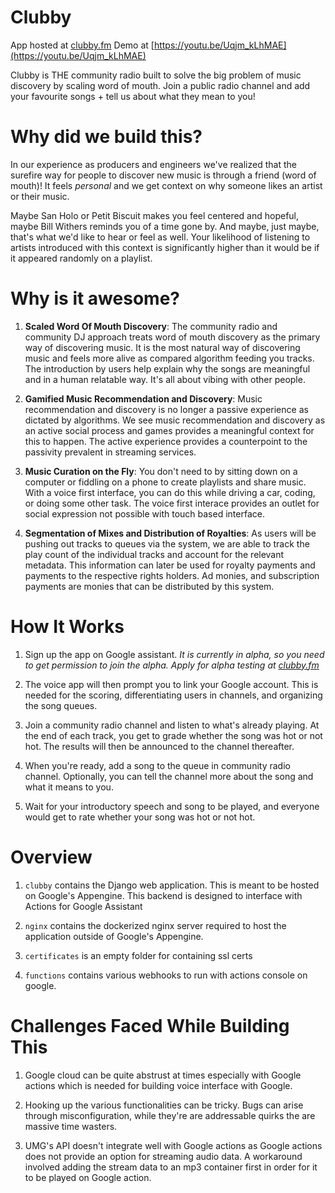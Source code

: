 # Clubby 
App hosted at [clubby.fm](https://clubby.fm)
Demo at [https://youtu.be/Uqjm_kLhMAE](https://youtu.be/Uqjm_kLhMAE)

Clubby is THE community radio built to solve the big problem of music discovery by scaling word of mouth. 
Join a public radio channel and add your favourite songs + tell us about what they mean to you!

# Why did we build this? 
In our experience as producers and engineers we've realized that the surefire way for people to discover new music is through a friend (word of mouth)! It feels *personal* and we get context on why someone likes an artist or their music. 

Maybe San Holo or Petit Biscuit makes you feel centered and hopeful, maybe Bill Withers reminds you of a time gone by. And maybe, just maybe, that's what we'd like to hear or feel as well. Your likelihood of listening to artists introduced with this context is significantly higher than it would be if it appeared randomly on a playlist. 

# Why is it awesome?
1. **Scaled Word Of Mouth Discovery**: The community radio and community DJ approach treats word of mouth discovery as the primary way of discovering music. It is the most natural way of discovering music and feels more alive as compared algorithm feeding you tracks. The introduction by users help explain why the songs are meaningful and in a human relatable way. It's all about vibing with other people.

2. **Gamified Music Recommendation and Discovery**: Music recommendation and discovery is no longer a passive experience as dictated by algorithms. We see music recommendation and discovery as an active social process and games provides a meaningful context for this to happen. The active experience provides a counterpoint to the passivity prevalent in streaming services.

3. **Music Curation on the Fly**: You don't need to by sitting down on a computer or fiddling on a phone to create playlists and share music. With a voice first interface, you can do this while driving a car, coding, or doing some other task. The voice first interace provides an outlet for social expression not possible with touch based interface.

4. **Segmentation of Mixes and Distribution of Royalties**: As users will be pushing out tracks to queues via the system, we are able to track the play count of the individual tracks and account for the relevant metadata. This information can later be used for royalty payments and payments to the respective rights holders. Ad monies, and subscription payments are monies that can be distributed by this system.

# How It Works
1. Sign up the app on Google assistant. _It is currently in alpha, so you need to get permission to join the alpha. Apply for alpha testing at [clubby.fm](https://clubby.fm)_

2. The voice app will then prompt you to link your Google account. This is needed for the scoring, differentiating users in channels, and organizing the song queues.

3. Join a community radio channel and listen to what's already playing. At the end of each track, you get to grade whether the song was hot or not hot. The results will then be announced to the channel thereafter.

4. When you're ready, add a song to the queue in community radio channel. Optionally, you can tell the channel more about the song and what it means to you.

5. Wait for your introductory speech and song to be played, and everyone would get to rate whether your song was hot or not hot.


# Overview
1. `clubby` contains the Django web application. This is meant to be hosted on Google's Appengine. This backend is designed to interface with Actions for Google Assistant

2. `nginx` contains the dockerized nginx server required to host the application outside of Google's Appengine.

3. `certificates` is an empty folder for containing ssl certs

4. `functions` contains various webhooks to run with actions console on google.

# Challenges Faced While Building This
1. Google cloud can be quite abstrust at times especially with Google actions which is needed for building voice interface with Google. 

2. Hooking up the various functionalities can be tricky. Bugs can arise through misconfiguration, while they're are addressable quirks the are massive time wasters.

3. UMG's API doesn't integrate well with Google actions as Google actions does not provide an option for streaming audio data. A workaround involved adding the stream data to an mp3 container first in order for it to be played on Google action.
